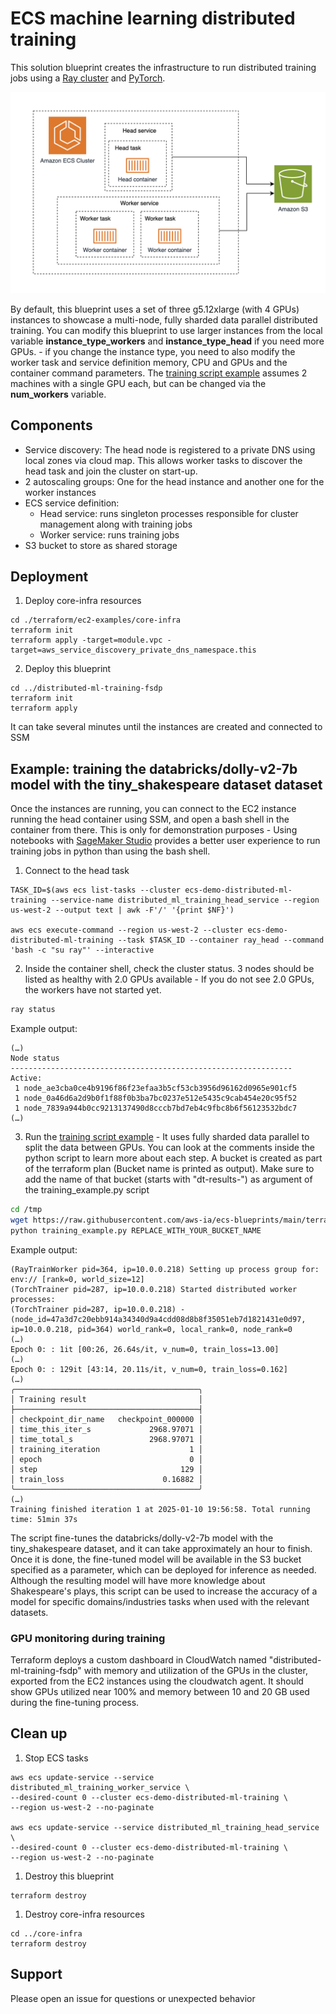 # ECS machine learning distributed training

This solution blueprint creates the infrastructure to run distributed training jobs using a [Ray cluster](https://docs.ray.io/en/latest/cluster/getting-started.html) and [PyTorch](https://pytorch.org/).

![Distributed ML architecture](../../../docs/distributed-ml-training-architecture.png)

By default, this blueprint uses a set of three g5.12xlarge (with 4 GPUs) instances to showcase a multi-node, fully sharded data parallel distributed training. You can modify this blueprint to use larger instances from the local variable **instance_type_workers** and **instance_type_head** if you need more GPUs. - if you change the instance type, you need to also modify the worker task and service definition memory, CPU and GPUs and the container command parameters. The [training script example](./training_example.py) assumes 2 machines with a single GPU each, but can be changed via the **num_workers** variable.

## Components

* Service discovery: The head node is registered to a private DNS using local zones via cloud map. This allows worker tasks to discover the head task and join the cluster on start-up.
* 2 autoscaling groups: One for the head instance and another one for the worker instances
* ECS service definition:
    * Head service: runs singleton processes responsible for cluster management along with training jobs
    * Worker service: runs training jobs
* S3 bucket to store as shared storage

## Deployment

1. Deploy core-infra resources

```shell
cd ./terraform/ec2-examples/core-infra
terraform init
terraform apply -target=module.vpc -target=aws_service_discovery_private_dns_namespace.this
```

2. Deploy this blueprint

```shell
cd ../distributed-ml-training-fsdp
terraform init
terraform apply
```

It can take several minutes until the instances are created and connected to SSM

## Example: training the databricks/dolly-v2-7b model with the tiny_shakespeare dataset dataset

Once the instances are running, you can connect to the EC2 instance running the head container using SSM, and open a bash shell in the container from there. This is only for demonstration purposes - Using notebooks with [SageMaker Studio](https://aws.amazon.com/sagemaker/) provides a better user experience to run training jobs in python than using the bash shell.

1. Connect to the head task

```
TASK_ID=$(aws ecs list-tasks --cluster ecs-demo-distributed-ml-training --service-name distributed_ml_training_head_service --region us-west-2 --output text | awk -F'/' '{print $NF}')

aws ecs execute-command --region us-west-2 --cluster ecs-demo-distributed-ml-training --task $TASK_ID --container ray_head --command 'bash -c "su ray"' --interactive
```

2. Inside the container shell, check the cluster status. 3 nodes should be listed as healthy with 2.0 GPUs available - If you do not see 2.0 GPUs, the workers have not started yet.

```bash
ray status
```

Example output:

```
(…)
Node status
---------------------------------------------------------------
Active:
 1 node_ae3cba0ce4b9196f86f23efaa3b5cf53cb3956d96162d0965e901cf5
 1 node_0a46d6a2d9b0f1f88f0b3ba7bc0237e512e5435c9cab454e20c95f52
 1 node_7839a944b0cc9213137490d8cccb7bd7eb4c9fbc8b6f56123532bdc7
(…)

```

3. Run the [training script example](./training_example.py) - It uses fully sharded data parallel to split the data between GPUs. You can look at the comments inside the python script to learn more about each step. A bucket is created as part of the terraform plan (Bucket name is printed as output). Make sure to add the name of that bucket (starts with "dt-results-") as argument of the training_example.py script

```bash
cd /tmp
wget https://raw.githubusercontent.com/aws-ia/ecs-blueprints/main/terraform/ec2-examples/distributed-ml-training-fsdp/training_example.py
python training_example.py REPLACE_WITH_YOUR_BUCKET_NAME
```

Example output:

```
(RayTrainWorker pid=364, ip=10.0.0.218) Setting up process group for: env:// [rank=0, world_size=12]
(TorchTrainer pid=287, ip=10.0.0.218) Started distributed worker processes:
(TorchTrainer pid=287, ip=10.0.0.218) - (node_id=47a3d7c20ebb914a34340d9a4cdd08d8b8f35051eb7d1821431e0d97, ip=10.0.0.218, pid=364) world_rank=0, local_rank=0, node_rank=0
(…)
Epoch 0: : 1it [00:26, 26.64s/it, v_num=0, train_loss=13.00]
(…)
Epoch 0: : 129it [43:14, 20.11s/it, v_num=0, train_loss=0.162]
(…)
╭─────────────────────────────────────────╮
│ Training result                         │
├─────────────────────────────────────────┤
│ checkpoint_dir_name   checkpoint_000000 │
│ time_this_iter_s             2968.97071 │
│ time_total_s                 2968.97071 │
│ training_iteration                    1 │
│ epoch                                 0 │
│ step                                129 │
│ train_loss                      0.16882 │
╰─────────────────────────────────────────╯
(…)
Training finished iteration 1 at 2025-01-10 19:56:58. Total running time: 51min 37s

```

The script fine-tunes the databricks/dolly-v2-7b model with the tiny_shakespeare dataset, and it can take approximately an hour to finish. Once it is done, the fine-tuned model will be available in the S3 bucket specified as a parameter, which can be deployed for inference as needed. Although the resulting model will have more knowledge about Shakespeare's plays, this script can be used to increase the accuracy of a model for specific domains/industries tasks when used with the relevant datasets.

### GPU monitoring during training

Terraform deploys a custom dashboard in CloudWatch named "distributed-ml-training-fsdp" with memory and utilization of the GPUs in the cluster, exported from the EC2 instances using the cloudwatch agent. It should show GPUs utilized near 100% and memory between 10 and 20 GB used during the fine-tuning process.

## Clean up

1. Stop ECS tasks

```shell
aws ecs update-service --service distributed_ml_training_worker_service \
--desired-count 0 --cluster ecs-demo-distributed-ml-training \
--region us-west-2 --no-paginate

aws ecs update-service --service distributed_ml_training_head_service \
--desired-count 0 --cluster ecs-demo-distributed-ml-training \
--region us-west-2 --no-paginate

```

1. Destroy this blueprint

```shell
terraform destroy
```

1. Destroy core-infra resources

```shell
cd ../core-infra
terraform destroy

```

## Support

Please open an issue for questions or unexpected behavior
